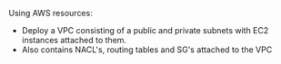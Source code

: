 Using AWS resources:
- Deploy a VPC consisting of a public and private subnets with EC2 instances attached to them.
- Also contains NACL's, routing tables and SG's attached to the VPC
